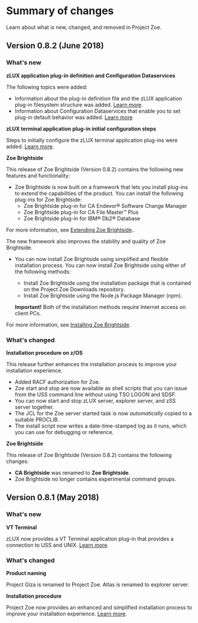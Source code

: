 # Summary of changes

Learn about what is new, changed, and removed in Project Zoe.

## Version 0.8.2 (June 2018)

### What's new

**zLUX application plug-in definition and Configuration Dataservices**

  The following topics were added:

   - Information about the plug-in definition file and the zLUX application plug-in filesystem structure was added. [Learn more](mvd-zluxplugindefandstruct.md).
   - Information about Configuration Dataservices that enable you to set plug-in default behavior was added. [Learn more](mvd-configdataservice.md)

**zLUX terminal application plug-in initial configuration steps**

  Steps to initially configure the zLUX terminal application plug-ins were added. [Learn more](mvd-configterminalappports.md).

**Zoe Brightside**

This release of Zoe Brightside (Version 0.8.2) contains the following new features and functionality:

- Zoe Brightside is now built on a framework that lets you install plug-ins to extend the capabilities of the product. You can install the following plug-ins for Zoe Brightside:
  - Zoe Brightside plug-in for CA Endevor® Software Change Manager
  - Zoe Brightside plug-in for CA File Master™ Plus
  - Zoe Brightside plug-in for IBM® Db2® Database   

 For more information, see [Extending Zoe Brightside](cli-extending.md)..

  The new framework also improves the stability and quality of Zoe Brightside.

- You can now install Zoe Brightside using simplified and flexible installation process. You can now install Zoe Brightside using either of the following methods:
    - Install Zoe Brightside using the installation package that is contained on the Project Zoe Downloads repository.
    - Install Zoe Brightside using the Node.js Package Manager (npm).

    **Important!** Both of the installation methods require Internet access on client PCs.

For more information, see [Installing Zoe Brightside](cli-installcli.md).

### What's changed

**Installation procedure on z/OS**

This release further enhances the installation process to improve your installation experience.

- Added RACF authorization for Zoe.
- Zoe start and stop are now available as shell scripts that you can issue from the USS command line without using TSO LOGON and SDSF.
- You can now start and stop zLUX server, explorer server, and zSS server together.
- The JCL for the Zoe server started task is now _automatically_ copied to a suitable PROCLIB.
- The install script now writes a date-time-stamped log as it runs, which you can use for debugging or reference.

**Zoe Brightside**

This release of Zoe Brightside (Version 0.8.2) contains the following changes:

- **CA Brightside** was renamed to **Zoe Brightside**.
- Zoe Brightside no longer contains experimental command groups.

## Version 0.8.1 (May 2018)

### What's new
**VT Terminal**

  zLUX now provides a VT Terminal application plug-in that provides a connection to USS and UNIX. [Learn more](mvd-appplugins.md).

### What's changed
**Product naming**

  Project Giza is renamed to Project Zoe. Atlas is renamed to explorer server.

**Installation procedure**

  Project Zoe now provides an enhanced and simplified installation process to improve your installation experience. [Learn more](zoeinstall.md).
